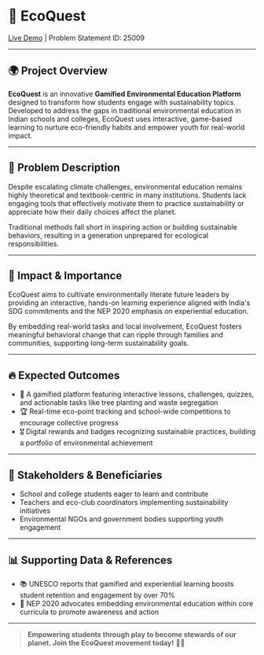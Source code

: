 # 🌿 EcoQuest  
[Live Demo](https://ecovista25.github.io/EcoQuest/) | Problem Statement ID: 25009

---

## 🌍 Project Overview  
**EcoQuest** is an innovative **Gamified Environmental Education Platform** designed to transform how students engage with sustainability topics. Developed to address the gaps in traditional environmental education in Indian schools and colleges, EcoQuest uses interactive, game-based learning to nurture eco-friendly habits and empower youth for real-world impact.

---

## 🚩 Problem Description  
Despite escalating climate challenges, environmental education remains highly theoretical and textbook-centric in many institutions. Students lack engaging tools that effectively motivate them to practice sustainability or appreciate how their daily choices affect the planet.

Traditional methods fall short in inspiring action or building sustainable behaviors, resulting in a generation unprepared for ecological responsibilities.

---

## 🎯 Impact & Importance  
EcoQuest aims to cultivate environmentally literate future leaders by providing an interactive, hands-on learning experience aligned with India's SDG commitments and the NEP 2020 emphasis on experiential education.

By embedding real-world tasks and local involvement, EcoQuest fosters meaningful behavioral change that can ripple through families and communities, supporting long-term sustainability goals.

---

## 🔥 Expected Outcomes  
- 🌱 A gamified platform featuring interactive lessons, challenges, quizzes, and actionable tasks like tree planting and waste segregation  
- 🏆 Real-time eco-point tracking and school-wide competitions to encourage collective progress  
- 🎖️ Digital rewards and badges recognizing sustainable practices, building a portfolio of environmental achievement  

---

## 👥 Stakeholders & Beneficiaries  
- School and college students eager to learn and contribute  
- Teachers and eco-club coordinators implementing sustainability initiatives  
- Environmental NGOs and government bodies supporting youth engagement  

---

## 📊 Supporting Data & References  
- 📚 UNESCO reports that gamified and experiential learning boosts student retention and engagement by over 70%  
- 📜 NEP 2020 advocates embedding environmental education within core curricula to promote awareness and action  

---

> **Empowering students through play to become stewards of our planet. Join the EcoQuest movement today!** 🌱✨
